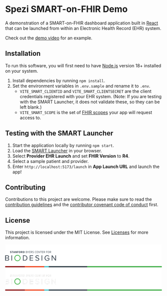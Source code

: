 <!--

This source file is part of the Stanford Spezi SMART-on-FHIR open-source project

SPDX-FileCopyrightText: 2023 Stanford University and the project authors (see CONTRIBUTORS.md)

SPDX-License-Identifier: MIT
   
-->

# Spezi SMART-on-FHIR Demo

A demonstration of a SMART-on-FHIR dashboard application built in [React](https://react.dev/) that can be launched from within an Electronic Health Record (EHR) system. 

Check out the <a href="https://www.youtube.com/watch?v=CGj_X79yk-o">demo video</a> for an example.

## Installation

To run this software, you will first need to have [Node.js](https://nodejs.org/en) version 18+ installed on your system.

1. Install dependencies by running `npm install`.
2. Set the environment variables in `.env.sample` and rename it to `.env`.
    - `VITE_SMART_CLIENTID` and `VITE_SMART_CLIENTSECRET` are the client credentials registered with your EHR system. (Note: If you are testing with the SMART Launcher, it does not validate these, so they can be left blank.)
    - `VITE_SMART_SCOPE` is the set of [FHIR scopes](http://www.hl7.org/fhir/smart-app-launch/scopes-and-launch-context/) your app will request access to. 

## Testing with the SMART Launcher

1. Start the application locally by running `npm start`.
2. Load the [SMART Launcher](https://launch.smarthealthit.org) in your browser.
3. Select **Provider EHR Launch** and set **FHIR Version** to **R4**.
4. Select a sample patient and provider.
5. Enter `http://localhost:5173/launch` in **App Launch URL** and launch the app!

## Contributing

Contributions to this project are welcome. Please make sure to read the [contribution guidelines](https://github.com/StanfordSpezi/.github/blob/main/CONTRIBUTING.md) and the [contributor covenant code of conduct](https://github.com/StanfordSpezi/.github/blob/main/CODE_OF_CONDUCT.md) first.


## License

This project is licensed under the MIT License. See [Licenses](https://github.com/StanfordSpezi/Spezi/tree/main/LICENSES) for more information.

![Spezi Footer](https://raw.githubusercontent.com/StanfordSpezi/.github/main/assets/FooterLight.png#gh-light-mode-only)
![Spezi Footer](https://raw.githubusercontent.com/StanfordSpezi/.github/main/assets/FooterDark.png#gh-dark-mode-only)